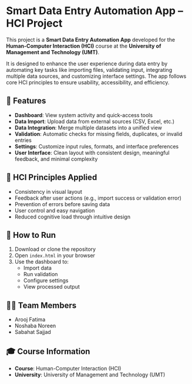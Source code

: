 # Smart Data Entry Automation App – HCI Project

This project is a **Smart Data Entry Automation App** developed for the **Human-Computer Interaction (HCI)** course at the **University of Management and Technology (UMT)**.

It is designed to enhance the user experience during data entry by automating key tasks like importing files, validating input, integrating multiple data sources, and customizing interface settings. The app follows core HCI principles to ensure usability, accessibility, and efficiency.


## 🔧 Features

- **Dashboard**: View system activity and quick-access tools
- **Data Import**: Upload data from external sources (CSV, Excel, etc.)
- **Data Integration**: Merge multiple datasets into a unified view
- **Validation**: Automatic checks for missing fields, duplicates, or invalid entries
- **Settings**: Customize input rules, formats, and interface preferences
- **User Interface**: Clean layout with consistent design, meaningful feedback, and minimal complexity

## 🧠 HCI Principles Applied

- Consistency in visual layout
- Feedback after user actions (e.g., import success or validation error)
- Prevention of errors before saving data
- User control and easy navigation
- Reduced cognitive load through intuitive design

## 🚀 How to Run

1. Download or clone the repository
2. Open `index.html` in your browser
3. Use the dashboard to:
   - Import data
   - Run validation
   - Configure settings
   - View processed output

## 👨‍💻 Team Members

- Arooj Fatima  
- Noshaba Noreen  
- Sabahat Sajjad  

## 🎓 Course Information

- **Course**: Human-Computer Interaction (HCI)  
- **University**: University of Management and Technology (UMT)  

